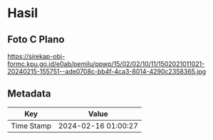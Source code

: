 # Hasil

## Foto C Plano

https://sirekap-obj-formc.kpu.go.id/e0ab/pemilu/ppwp/15/02/02/10/11/1502021011021-20240215-155751--ade0708c-bb4f-4ca3-8014-4290c2358365.jpg


## Metadata

| Key        | Value               |
| ---------- | ------------------- |
| Time Stamp | 2024-02-16 01:00:27 |



